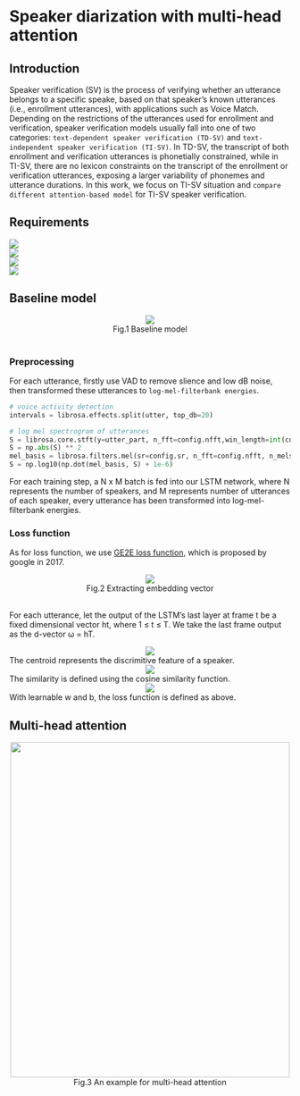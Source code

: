 # Speaker diarization with multi-head attention
## Introduction
Speaker verification (SV) is the process of verifying whether an utterance
belongs to a specific speake, based on that speaker’s known
utterances (i.e., enrollment utterances), with applications such as
Voice Match.<br>
Depending on the restrictions of the utterances used for enrollment
and verification, speaker verification models usually fall into
one of two categories: `text-dependent speaker verification (TD-SV)`
and `text-independent speaker verification (TI-SV)`. In TD-SV, the
transcript of both enrollment and verification utterances is phonetially
constrained, while in TI-SV, there are no lexicon constraints
on the transcript of the enrollment or verification utterances, exposing
a larger variability of phonemes and utterance durations.
In this work, we focus on TI-SV situation and `compare different attention-based model` 
for TI-SV speaker verification.

## Requirements
![](https://img.shields.io/badge/python-v3.6.6-blue.svg)<br>
![](https://img.shields.io/badge/tensorflow-v1.12.0-orange.svg)<br>
![](https://img.shields.io/badge/librosa-v0.6.3-lightgrey.svg)<br>
![](https://img.shields.io/badge/CUDA-v9.0.176-green.svg)

## Baseline model
<div align=center>
<img src="https://gitlab-bpit.huawei.com/xiaocheng/speaker-diarization-with-multi-head-attention/raw/master/images/basemodel.PNG"/>
</div>

<div align="center">
Fig.1 Baseline model
</div>
&nbsp;

### Preprocessing
For each utterance, firstly use VAD to remove slience and low dB noise,
then transformed these utterances to `log-mel-filterbank energies`.<br>
```Python
# voice activity detection
intervals = librosa.effects.split(utter, top_db=20)   

# log mel spectrogram of utterances
S = librosa.core.stft(y=utter_part, n_fft=config.nfft,win_length=int(config.window * sr), hop_length=int(config.hop * sr))
S = np.abs(S) ** 2
mel_basis = librosa.filters.mel(sr=config.sr, n_fft=config.nfft, n_mels=40)
S = np.log10(np.dot(mel_basis, S) + 1e-6)           
```
For each training step, a N x M batch is fed into our LSTM network, 
where N represents the number of speakers, and M represents number
of utterances of each speaker, every utterance has been transformed into
log-mel-filterbank energies.<br>
### Loss function
As for loss function, we use [GE2E loss function](https://arxiv.org/abs/1710.10467),
which is proposed by google in 2017.<br>

<div align=center>
<img src="https://gitlab-bpit.huawei.com/xiaocheng/speaker-diarization-with-multi-head-attention/raw/master/images/d-vector.PNG"/>
</div>

<div align="center">
Fig.2 Extracting embedding vector
</div>
&nbsp;

For each utterance, let the output of the LSTM’s last layer at
frame t be a fixed dimensional vector ht, where 1 ≤ t ≤ T. We
take the last frame output as the d-vector ω = hT.

<div align=center>
<img src="https://gitlab-bpit.huawei.com/xiaocheng/speaker-diarization-with-multi-head-attention/raw/master/images/loss1.PNG"/>
</div>
The centroid represents the discrimitive feature of a speaker.
<div align=center>
<img src="https://gitlab-bpit.huawei.com/xiaocheng/speaker-diarization-with-multi-head-attention/raw/master/images/loss2.PNG"/>
</div>
The similarity is defined using the cosine similarity function.
<div align=center>
<img src="https://gitlab-bpit.huawei.com/xiaocheng/speaker-diarization-with-multi-head-attention/raw/master/images/loss3.PNG"/>
</div>
With learnable w and b, the loss function is defined as above.

## Multi-head attention
<div align=center>
<img src="https://gitlab-bpit.huawei.com/xiaocheng/speaker-diarization-with-multi-head-attention/raw/master/images/mulhead.PNG" width="500" height="600"/>
</div>

<div align="center">
Fig.3 An example for multi-head attention
</div>
&nbsp;
